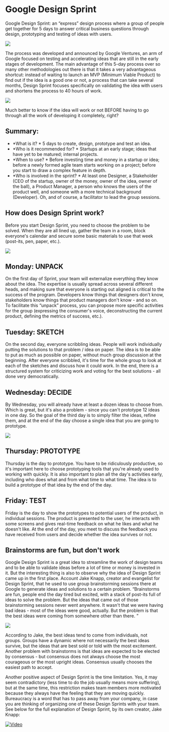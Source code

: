 # Google Design Sprint
Google Design Sprint: an “express” design process where a group of people get together for 5 days to answer critical business questions through design, prototyping and testing of ideas with users.

<img src="./photo1.jpg"  /> 

The process was developed and announced by Google Ventures, an arm of Google focused on testing and accelerating ideas that are still in the early stages of development.
The main advantage of this 5-day process over so many other methodologies out there is that it takes a very advantageous shortcut: instead of waiting to launch an MVP (Minimum Viable Product) to find out if the idea is a good one or not, a process that can take several months, Design Sprint focuses specifically on validating the idea with users and shortens the process to 40 hours of work.

<img src="./photo2.png"  /> 

Much better to know if the idea will work or not BEFORE having to go through all the work of developing it completely, right?
## Summary:
 - *What is it? * 5 days to create, design, prototype and test an idea.
 - *Who is it recommended for? * Startups at an early stage; ideas that have yet to be matured; internal projects.
 - *When to use? * Before investing time and money in a startup or idea; before a newly formed agile team starts working on a project; before you start to draw a complex feature in depth.
 - *Who is involved in the sprint? * At least one Designer, a Stakeholder (CEO of the startup, owner of the money, owner of the idea, owner of the ball), a Product Manager, a person who knows the users of the product well, and someone with a more technical background (Developer). Oh, and of course, a facilitator to lead the group sessions.
 
## How does Design Sprint work?
Before you start Design Sprint, you need to choose the problem to be solved. When they are all lined up, gather the team in a room, block everyone's calendar and secure some basic materials to use that week (post-its, pen, paper, etc.).


<img src="./photo3.jpg"  /> 

## Monday: UNPACK
On the first day of Sprint, your team will externalize everything they know about the idea. The expertise is usually spread across several different heads, and making sure that everyone is starting out aligned is critical to the success of the program. Developers know things that designers don't know, stakeholders know things that product managers don't know - and so on. To facilitate this “unpack” process, you can propose more specific activities for the group (expressing the consumer's voice, deconstructing the current product, defining the metrics of success, etc.).

## Tuesday: SKETCH
On the second day, everyone scribbling ideas. People will work individually putting the solutions to that problem / idea on paper. The idea is to be able to put as much as possible on paper, without much group discussion at the beginning. After everyone scribbled, it's time for the whole group to look at each of the sketches and discuss how it could work. In the end, there is a structured system for criticizing work and voting for the best solutions - all done very democratically.

## Wednesday: DECIDE
By Wednesday, you will already have at least a dozen ideas to choose from. Which is great, but it's also a problem - since you can't prototype 12 ideas in one day. So the goal of the third day is to simply filter the ideas, refine them, and at the end of the day choose a single idea that you are going to prototype.

<img src="./photo4.jpg"  /> 

## Thursday: PROTOTYPE
Thursday is the day to prototype. You have to be ridiculously productive, so it's important here to choose prototyping tools that you're already used to working with quickly. It is also important to plan all the day's activities early, including who does what and from what time to what time. The idea is to build a prototype of that idea by the end of the day.

## Friday: TEST
Friday is the day to show the prototypes to potential users of the product, in individual sessions. The product is presented to the user, he interacts with some screens and gives real-time feedback on what he likes and what he doesn't like. At the end of the day, you meet to discuss the feedback you have received from users and decide whether the idea survives or not.

## Brainstorms are fun, but don't work
Google Design Sprint is a great idea to streamline the work of design teams and to be able to validate ideas before a lot of time or money is invested in it. But the interesting thing is also to observe why the idea of Design Sprint came up in the first place.
Account Jake Knapp, creator and evangelist for Design Sprint, that he used to use group brainstorming sessions there at Google to generate ideas and solutions to a certain problem. “Brainstorms are fun, people end the day tired but excited, with a stack of post-its full of ideas to solve the problem. But the ideas that came out of those brainstorming sessions never went anywhere. It wasn't that we were having bad ideas - most of the ideas were good, actually. But the problem is that the best ideas were coming from somewhere other than there. ”

<img src="./photo5.jpg"  /> 

According to Jake, the best ideas tend to come from individuals, not groups. Groups have a dynamic where not necessarily the best ideas survive, but the ideas that are best sold or told with the most excitement. Another problem with brainstorms is that ideas are expected to be elected by consensus - but consensus does not always choose the most courageous or the most upright ideas. Consensus usually chooses the easiest path to accept.

Another positive aspect of Design Sprint is the time limitation. Yes, it may seem contradictory (less time to do the job usually means more suffering), but at the same time, this restriction makes team members more motivated because they always have the feeling that they are moving quickly. Bureaucracy is a word that has to pass away from your company, in case you are thinking of organizing one of these Design Sprints with your team.
See below for the full explanation of Design Sprint, by its own creator, Jake Knapp:

[![Video](video.png)](https://www.youtube.com/watch?v=aWQUSiOZ0x8&feature=emb_logo)
